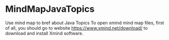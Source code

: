 # MindMapJavaTopics
Use mind map to bref about Java Topics
To open xmind mind map files, first of all, you should go to website https://www.xmind.net/download/ to download and install Xmind software.
